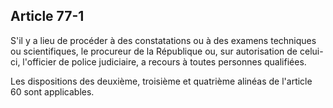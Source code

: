 Article 77-1
----
S'il y a lieu de procéder à des constatations ou à des examens techniques ou
scientifiques, le procureur de la République ou, sur autorisation de celui-ci,
l'officier de police judiciaire, a recours à toutes personnes qualifiées.

Les dispositions des deuxième, troisième et quatrième alinéas de l'article 60
sont applicables.

